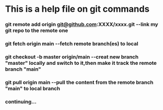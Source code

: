 # This is a help file on git commands

### git remote add origin git@github.com:XXXX/xxxx.git --link my git repo to the remote one
### git fetch origin main --fetch remote branch(es) to local
### git checkout -b master origin/main --creat new branch "master" locally and switch to it,then make it track the remote branch "main"
### git pull origin main --pull the content from the remote branch "main" to local branch
### continuing...
